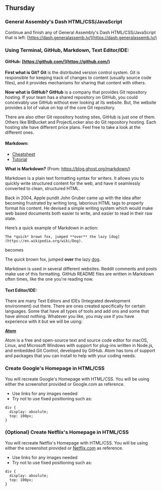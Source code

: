 ## Thursday

### General Assembly's Dash HTML/CSS/JavaScript
Continue and finish any of General Assembly's Dash HTML/CSS/JavaScript that is left:
[https://dash.generalassemb.ly/](https://dash.generalassemb.ly/)

### Using Terminal, GitHub, Markdown, Text Editor/IDE:
#### GitHub: [https://github.com/](https://github.com/)
**First what is Git?**
**Git** is the distributed version control system. Git is responsible for keeping track of changes to content (usually source code files), and it provides mechanisms for sharing that content with others.

**Now what is GitHub?**
**GitHub** is a company that provides Git repository hosting. If your team has a shared repository on GitHub, you could conceivably use GitHub without ever looking at its website. But, the website provides a lot of value on top of the core Git repository.

There are also other Git repository hosting sites, GitHub is just one of them. Others like BitBucket and ProjectLocker also do Git repository hosting. Each hosting site have different price plans. Feel free to take a look at the different ones.

#### Markdown:
* [Cheatsheet](https://github.com/adam-p/markdown-here/wiki/Markdown-Cheatsheet)
* [Tutorial](https://www.markdowntutorial.com/)

**What is Markdown?**
(From: https://blog.ghost.org/markdown/)

Markdown is a plain text formatting syntax for writers. It allows you to quickly write structured content for the web, and have it seamlessly converted to clean, structured HTML.

Back in 2004, Apple pundit John Gruber came up with the idea after becoming frustrated by writing long, laborious HTML tags to properly format his content. He devised a simple writing system which would make web based documents both easier to write, and easier to read in their raw state.

Here’s a quick example of Markdown in action:

`The *quick* brown fox, jumped **over** the lazy [dog](https://en.wikipedia.org/wiki/Dog).`

becomes

The *quick* brown fox, jumped **over** the lazy [dog](https://en.wikipedia.org/wiki/Dog).

Markdown is used in several different websites. Reddit comments and posts make use of this formatting. GitHub README files are written in Markdown often times, like the one you're reading now.

#### Text Editor/IDE:
There are many Text Editors and IDEs (Integrated development environment) out there. There are ones created specifically for certain languages. Some that have all types of tools and add ons and some that have almost nothing. Whatever you like, you may use if you have experience with it but we will be using:

**[Atom](https://atom.io/)**

Atom is a free and open-source text and source code editor for macOS, Linux, and Microsoft Windows with support for plug-ins written in Node.js, and embedded Git Control, developed by GitHub. Atom has tons of support and packages that you can install to help with your coding needs.

### Create Google's Homepage in HTML/CSS

You will recreate Google's Homepage with HTML/CSS. You will be using either the screenshot provided or Google.com as reference.

* Use links for any images needed
* Try not to use fixed positioning such as:
```
div {
  display: absolute;
  top: 100px;
}
```
### (Optional) Create Netflix's Homepage in HTML/CSS

You will recreate Netflix's Homepage with HTML/CSS. You will be using either the screenshot provided or [Netflix.com](https://www.netflix.com/) as reference.

* Use links for any images needed
* Try not to use fixed positioning such as:
```
div {
  display: absolute;
  top: 100px;
}
```
